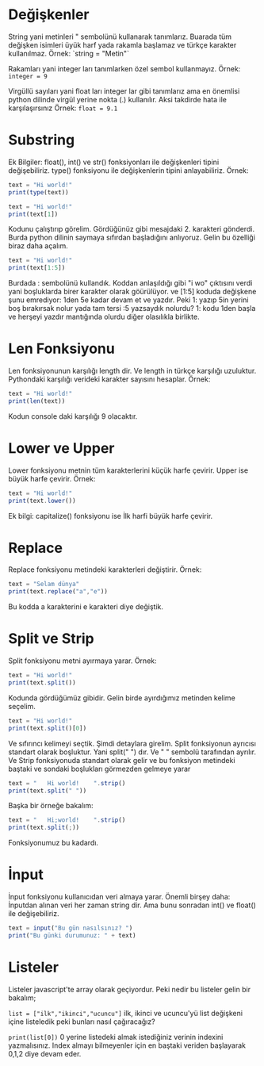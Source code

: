 <h1>Değişkenler</h1>
String yani metinleri " sembolünü kullanarak tanımlarız. Buarada tüm değişken isimleri üyük harf yada rakamla başlamaz ve türkçe karakter kullanılmaz.
Örnek: `string = "Metin"`

Rakamları yani integer ları tanımlarken özel sembol kullanmayız.
Örnek: `integer = 9`

Virgüllü sayıları yani float ları integer lar gibi tanımlarız ama en önemlisi python dilinde virgül yerine nokta (.) kullanılır. Aksi takdirde hata ile karşılaşırsınız
Örnek: `float = 9.1`

<h1>Substring</h1>
Ek Bilgiler: float(), int() ve str() fonksiyonları ile değişkenleri tipini değişebiliriz. type() fonksiyonu ile değişkenlerin tipini anlayabiliriz.
Örnek:

```js
text = "Hi world!"
print(type(text))

text = "Hi world!"
print(text[1])
```
Kodunu çalıştırıp görelim. Gördüğünüz gibi mesajdaki 2. karakteri gönderdi. Burda python dilinin saymaya sıfırdan başladığını anlıyoruz. Gelin bu özelliği biraz daha açalım.

```js
text = "Hi world!"
print(text[1:5])
```
Burdada : sembolünü kullandık. Koddan anlaşıldığı gibi "i wo" çıktısını verdi yani boşluklarda birer karakter olarak göürülüyor. ve [1:5] koduda değişkene şunu emrediyor: 1den 5e kadar devam et ve yazdır. Peki 1: yazıp 5in yerini boş bırakırsak nolur yada tam tersi :5 yazsaydık nolurdu? 1: kodu 1den başla ve herşeyi yazdır mantığında olurdu diğer olasılıkla birlikte.
<h1>Len Fonksiyonu</h1>
Len fonksiyonunun karşılığı length dir. Ve length in türkçe karşılığı uzuluktur. Pythondaki karşılığı verideki karakter sayısını hesaplar.
Örnek:

```js
text = "Hi world!"
print(len(text))
```
Kodun console daki karşılığı 9 olacaktır.
<h1>Lower ve Upper</h1>
Lower fonksiyonu metnin tüm karakterlerini küçük harfe çevirir. Upper ise büyük harfe çevirir. 
Örnek:

```js
text = "Hi world!"
print(text.lower())
```
Ek bilgi: capitalize() fonksiyonu ise İlk harfi büyük harfe çevirir.
<h1>Replace</h1>
Replace fonksiyonu metindeki karakterleri değiştirir.
Örnek:

```js
text = "Selam dünya"
print(text.replace("a","e"))
```
Bu kodda a karakterini e karakteri diye değiştik.
<h1>Split ve Strip</h1>
Split fonksiyonu metni ayırmaya yarar.
Örnek:

```js
text = "Hi world!"
print(text.split())
```
Kodunda gördüğümüz gibidir. Gelin birde ayırdığımız metinden kelime seçelim.

```js
text = "Hi world!"
print(text.split()[0])
```
Ve sıfırıncı kelimeyi seçtik. Şimdi detaylara girelim. Split fonksiyonun ayrıcısı standart olarak boşluktur. Yani split(" ") dır. Ve " " sembolü tarafından ayrılır. Ve Strip fonksiyonuda standart olarak gelir ve bu fonksiyon metindeki baştaki ve sondaki boşlukları görmezden gelmeye yarar

```js
text = "   Hi world!    ".strip()
print(text.split(" "))
```
Başka bir örneğe bakalım:

```js
text = "   Hi;world!    ".strip()
print(text.split(;))
```
Fonksiyonumuz bu kadardı.
<h1>İnput</h1>
İnput fonksiyonu kullanıcıdan veri almaya yarar. Önemli birşey daha: İnputdan alınan veri her zaman string dir. Ama bunu sonradan int() ve float() ile değişebiliriz.

```js
text = input("Bu gün nasılsınız? ")
print("Bu günki durumunuz: " + text)
```
<h1>Listeler</h1>
Listeler javascript'te array olarak geçiyordur. Peki nedir bu listeler gelin bir bakalım;<br>

`list = ["ilk","ikinci","ucuncu"]`
ilk, ikinci ve ucuncu'yü list değişkeni içine listeledik peki bunları nasıl çağıracağız?<br>

`print(list[0])`
0 yerine listedeki almak istediğiniz verinin indexini yazmalısınız. Index almayı bilmeyenler için en baştaki veriden başlayarak 0,1,2 diye devam eder.
